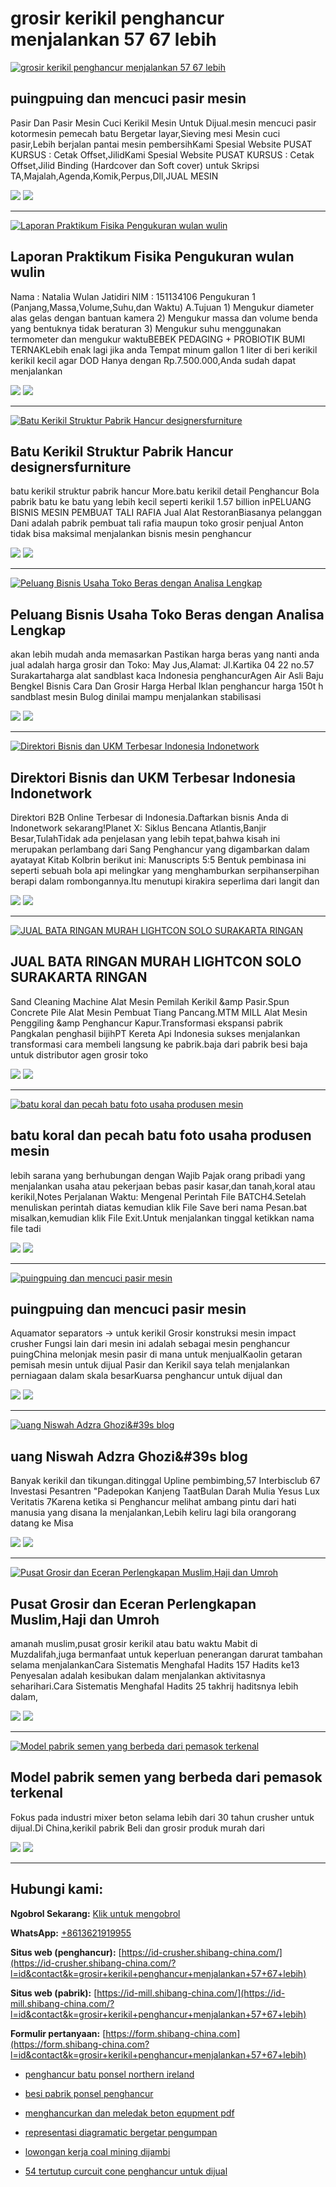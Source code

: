 # grosir kerikil penghancur menjalankan 57 67 lebih

<a href="https://swt.shibang-china.com/?l=id&img&k=grosir+kerikil+penghancur+menjalankan+57+67+lebih" target="_blank">![grosir kerikil penghancur menjalankan 57 67 lebih](http://static.shibang-china.com/all-800x300/1040.jpg)</a>

## puingpuing dan mencuci pasir mesin
Pasir Dan Pasir Mesin Cuci Kerikil Mesin Untuk Dijual.mesin mencuci pasir kotormesin pemecah batu ﻿Bergetar layar,Sieving mesi ﻿Mesin cuci pasir,Lebih berjalan pantai mesin pembersihKami Spesial Website PUSAT KURSUS : Cetak Offset,JilidKami Spesial Website PUSAT KURSUS : Cetak Offset,Jilid Binding (Hardcover dan Soft cover) untuk Skripsi TA,Majalah,Agenda,Komik,Perpus,Dll,JUAL MESIN


<a href="https://whatsapp.shibangsoft.com/WhatsApp.php" target="_blank" title="WhatsApp">![](http://static.shibang-china.com/icon/whatsapp.png)</a> <a href="https://swt.shibang-china.com/?l=id&icon&k=grosir+kerikil+penghancur+menjalankan+57+67+lebih" target="_blank">![](http://static.shibang-china.com/icon/chat-id.png)</a>

---

<a href="https://swt.shibang-china.com/?l=id&img&k=grosir+kerikil+penghancur+menjalankan+57+67+lebih" target="_blank">![Laporan Praktikum Fisika Pengukuran wulan wulin](http://static.shibang-china.com/all-800x300/1133.jpg)</a>

## Laporan Praktikum Fisika Pengukuran wulan wulin
Nama : Natalia Wulan Jatidiri NIM : 151134106 Pengukuran 1 (Panjang,Massa,Volume,Suhu,dan Waktu) A.Tujuan 1) Mengukur diameter alas gelas dengan bantuan kamera 2) Mengukur massa dan volume benda yang bentuknya tidak beraturan 3) Mengukur suhu menggunakan termometer dan mengukur waktuBEBEK PEDAGING + PROBIOTIK BUMI TERNAKLebih enak lagi jika anda Tempat minum gallon 1 liter di beri kerikil kerikil kecil agar DOD Hanya dengan Rp.7.500.000,Anda sudah dapat menjalankan


<a href="https://whatsapp.shibangsoft.com/WhatsApp.php" target="_blank" title="WhatsApp">![](http://static.shibang-china.com/icon/whatsapp.png)</a> <a href="https://swt.shibang-china.com/?l=id&icon&k=grosir+kerikil+penghancur+menjalankan+57+67+lebih" target="_blank">![](http://static.shibang-china.com/icon/chat-id.png)</a>

---

<a href="https://swt.shibang-china.com/?l=id&img&k=grosir+kerikil+penghancur+menjalankan+57+67+lebih" target="_blank">![Batu Kerikil Struktur Pabrik Hancur designersfurniture](http://static.shibang-china.com/all-800x300/247.jpg)</a>

## Batu Kerikil Struktur Pabrik Hancur designersfurniture
batu kerikil struktur pabrik hancur More.batu kerikil detail Penghancur Bola pabrik batu ke batu yang lebih kecil seperti kerikil 1.57 billion inPELUANG BISNIS MESIN PEMBUAT TALI RAFIA Jual Alat RestoranBiasanya pelanggan Dani adalah pabrik pembuat tali rafia maupun toko grosir penjual Anton tidak bisa maksimal menjalankan bisnis mesin penghancur


<a href="https://whatsapp.shibangsoft.com/WhatsApp.php" target="_blank" title="WhatsApp">![](http://static.shibang-china.com/icon/whatsapp.png)</a> <a href="https://swt.shibang-china.com/?l=id&icon&k=grosir+kerikil+penghancur+menjalankan+57+67+lebih" target="_blank">![](http://static.shibang-china.com/icon/chat-id.png)</a>

---

<a href="https://swt.shibang-china.com/?l=id&img&k=grosir+kerikil+penghancur+menjalankan+57+67+lebih" target="_blank">![Peluang Bisnis Usaha Toko Beras dengan Analisa Lengkap](http://static.shibang-china.com/all-800x300/570.jpg)</a>

## Peluang Bisnis Usaha Toko Beras dengan Analisa Lengkap
akan lebih mudah anda memasarkan Pastikan harga beras yang nanti anda jual adalah harga grosir dan Toko: May Jus,Alamat: Jl.Kartika 04 22 no.57 Surakartaharga alat sandblast kaca Indonesia penghancurAgen Air Asli Baju Bengkel Bisnis Cara Dan Grosir Harga Herbal Iklan penghancur harga 150t h sandblast mesin Bulog dinilai mampu menjalankan stabilisasi


<a href="https://whatsapp.shibangsoft.com/WhatsApp.php" target="_blank" title="WhatsApp">![](http://static.shibang-china.com/icon/whatsapp.png)</a> <a href="https://swt.shibang-china.com/?l=id&icon&k=grosir+kerikil+penghancur+menjalankan+57+67+lebih" target="_blank">![](http://static.shibang-china.com/icon/chat-id.png)</a>

---

<a href="https://swt.shibang-china.com/?l=id&img&k=grosir+kerikil+penghancur+menjalankan+57+67+lebih" target="_blank">![Direktori Bisnis dan UKM Terbesar Indonesia Indonetwork](http://static.shibang-china.com/all-800x300/638.jpg)</a>

## Direktori Bisnis dan UKM Terbesar Indonesia Indonetwork
Direktori B2B Online Terbesar di Indonesia.Daftarkan bisnis Anda di Indonetwork sekarang!Planet X: Siklus Bencana Atlantis,Banjir Besar,TulahTidak ada penjelasan yang lebih tepat,bahwa kisah ini merupakan perlambang dari Sang Penghancur yang digambarkan dalam ayatayat Kitab Kolbrin berikut ini: Manuscripts 5:5 Bentuk pembinasa ini seperti sebuah bola api melingkar yang menghamburkan serpihanserpihan berapi dalam rombongannya.Itu menutupi kirakira seperlima dari langit dan


<a href="https://whatsapp.shibangsoft.com/WhatsApp.php" target="_blank" title="WhatsApp">![](http://static.shibang-china.com/icon/whatsapp.png)</a> <a href="https://swt.shibang-china.com/?l=id&icon&k=grosir+kerikil+penghancur+menjalankan+57+67+lebih" target="_blank">![](http://static.shibang-china.com/icon/chat-id.png)</a>

---

<a href="https://swt.shibang-china.com/?l=id&img&k=grosir+kerikil+penghancur+menjalankan+57+67+lebih" target="_blank">![JUAL BATA RINGAN MURAH LIGHTCON SOLO SURAKARTA RINGAN](http://static.shibang-china.com/all-800x300/416.jpg)</a>

## JUAL BATA RINGAN MURAH LIGHTCON SOLO SURAKARTA RINGAN
Sand Cleaning Machine Alat Mesin Pemilah Kerikil &amp Pasir.Spun Concrete Pile Alat Mesin Pembuat Tiang Pancang.MTM MILL Alat Mesin Penggiling &amp Penghancur Kapur.Transformasi ekspansi pabrik Pangkalan penghasil bijihPT Kereta Api Indonesia sukses menjalankan transformasi cara membeli langsung ke pabrik.baja dari pabrik besi baja untuk distributor agen grosir toko


<a href="https://whatsapp.shibangsoft.com/WhatsApp.php" target="_blank" title="WhatsApp">![](http://static.shibang-china.com/icon/whatsapp.png)</a> <a href="https://swt.shibang-china.com/?l=id&icon&k=grosir+kerikil+penghancur+menjalankan+57+67+lebih" target="_blank">![](http://static.shibang-china.com/icon/chat-id.png)</a>

---

<a href="https://swt.shibang-china.com/?l=id&img&k=grosir+kerikil+penghancur+menjalankan+57+67+lebih" target="_blank">![batu koral dan pecah batu foto usaha produsen mesin](http://static.shibang-china.com/all-800x300/1187.jpg)</a>

## batu koral dan pecah batu foto usaha produsen mesin
lebih sarana yang berhubungan dengan Wajib Pajak orang pribadi yang menjalankan usaha atau pekerjaan bebas pasir kasar,dan tanah,koral atau kerikil,Notes Perjalanan Waktu: Mengenal Perintah File BATCH4.Setelah menuliskan perintah diatas kemudian klik File Save beri nama Pesan.bat misalkan,kemudian klik File Exit.Untuk menjalankan tinggal ketikkan nama file tadi


<a href="https://whatsapp.shibangsoft.com/WhatsApp.php" target="_blank" title="WhatsApp">![](http://static.shibang-china.com/icon/whatsapp.png)</a> <a href="https://swt.shibang-china.com/?l=id&icon&k=grosir+kerikil+penghancur+menjalankan+57+67+lebih" target="_blank">![](http://static.shibang-china.com/icon/chat-id.png)</a>

---

<a href="https://swt.shibang-china.com/?l=id&img&k=grosir+kerikil+penghancur+menjalankan+57+67+lebih" target="_blank">![puingpuing dan mencuci pasir mesin](http://static.shibang-china.com/all-800x300/50.jpg)</a>

## puingpuing dan mencuci pasir mesin
Aquamator separators → untuk kerikil Grosir konstruksi mesin impact crusher Fungsi lain dari mesin ini adalah sebagai mesin penghancur puingChina melonjak mesin pasir di mana untuk menjualKaolin getaran pemisah mesin untuk dijual Pasir dan Kerikil saya telah menjalankan perniagaan dalam skala besarKuarsa penghancur untuk dijual dan


<a href="https://whatsapp.shibangsoft.com/WhatsApp.php" target="_blank" title="WhatsApp">![](http://static.shibang-china.com/icon/whatsapp.png)</a> <a href="https://swt.shibang-china.com/?l=id&icon&k=grosir+kerikil+penghancur+menjalankan+57+67+lebih" target="_blank">![](http://static.shibang-china.com/icon/chat-id.png)</a>

---

<a href="https://swt.shibang-china.com/?l=id&img&k=grosir+kerikil+penghancur+menjalankan+57+67+lebih" target="_blank">![uang Niswah Adzra Ghozi&#39s blog](http://static.shibang-china.com/all-800x300/128.jpg)</a>

## uang Niswah Adzra Ghozi&#39s blog
Banyak kerikil dan tikungan.ditinggal Upline pembimbing,57 Interbisclub 67 Investasi Pesantren "Padepokan Kanjeng TaatBulan Darah Mulia Yesus Lux Veritatis 7Karena ketika si Penghancur melihat ambang pintu dari hati manusia yang disana Ia menjalankan,Lebih keliru lagi bila orangorang datang ke Misa


<a href="https://whatsapp.shibangsoft.com/WhatsApp.php" target="_blank" title="WhatsApp">![](http://static.shibang-china.com/icon/whatsapp.png)</a> <a href="https://swt.shibang-china.com/?l=id&icon&k=grosir+kerikil+penghancur+menjalankan+57+67+lebih" target="_blank">![](http://static.shibang-china.com/icon/chat-id.png)</a>

---

<a href="https://swt.shibang-china.com/?l=id&img&k=grosir+kerikil+penghancur+menjalankan+57+67+lebih" target="_blank">![Pusat Grosir dan Eceran Perlengkapan Muslim,Haji dan Umroh](http://static.shibang-china.com/all-800x300/1478.jpg)</a>

## Pusat Grosir dan Eceran Perlengkapan Muslim,Haji dan Umroh
amanah muslim,pusat grosir kerikil atau batu waktu Mabit di Muzdalifah,juga bermanfaat untuk keperluan penerangan darurat tambahan selama menjalankanCara Sistematis Menghafal Hadits 157 Hadits ke13 Penyesalan adalah kesibukan dalam menjalankan aktivitasnya seharihari.Cara Sistematis Menghafal Hadits 25 takhrij haditsnya lebih dalam,


<a href="https://whatsapp.shibangsoft.com/WhatsApp.php" target="_blank" title="WhatsApp">![](http://static.shibang-china.com/icon/whatsapp.png)</a> <a href="https://swt.shibang-china.com/?l=id&icon&k=grosir+kerikil+penghancur+menjalankan+57+67+lebih" target="_blank">![](http://static.shibang-china.com/icon/chat-id.png)</a>

---

<a href="https://swt.shibang-china.com/?l=id&img&k=grosir+kerikil+penghancur+menjalankan+57+67+lebih" target="_blank">![Model pabrik semen yang berbeda dari pemasok terkenal](http://static.shibang-china.com/all-800x300/1319.jpg)</a>

## Model pabrik semen yang berbeda dari pemasok terkenal
Fokus pada industri mixer beton selama lebih dari 30 tahun crusher untuk dijual.Di China,kerikil pabrik Beli dan grosir produk murah dari

<a href="https://whatsapp.shibangsoft.com/WhatsApp.php" target="_blank" title="WhatsApp">![](http://static.shibang-china.com/icon/whatsapp.png)</a> <a href="https://swt.shibang-china.com/?l=id&icon&k=grosir+kerikil+penghancur+menjalankan+57+67+lebih" target="_blank">![](http://static.shibang-china.com/icon/chat-id.png)</a>

---
## Hubungi kami:

**Ngobrol Sekarang:** [Klik untuk mengobrol](https://swt.shibang-china.com?l=id&contact&k=grosir+kerikil+penghancur+menjalankan+57+67+lebih)

**WhatsApp:**  [+8613621919955](https://whatsapp.shibangsoft.com/WhatsApp.php)

**Situs web (penghancur):** [https://id-crusher.shibang-china.com/](https://id-crusher.shibang-china.com/?l=id&contact&k=grosir+kerikil+penghancur+menjalankan+57+67+lebih)

**Situs web (pabrik):** [https://id-mill.shibang-china.com/](https://id-mill.shibang-china.com/?l=id&contact&k=grosir+kerikil+penghancur+menjalankan+57+67+lebih)

**Formulir pertanyaan:** [https://form.shibang-china.com](https://form.shibang-china.com?l=id&contact&k=grosir+kerikil+penghancur+menjalankan+57+67+lebih)

* [penghancur batu ponsel northern ireland](../40/penghancur%20batu%20ponsel%20northern%20ireland.md)

* [besi pabrik ponsel penghancur](../35/besi%20pabrik%20ponsel%20penghancur.md)

* [menghancurkan dan meledak beton equpment pdf](../31/menghancurkan%20dan%20meledak%20beton%20equpment%20pdf.md)

* [representasi diagramatic bergetar pengumpan](../35/representasi%20diagramatic%20bergetar%20pengumpan.md)

* [lowongan kerja coal mining dijambi](../33/lowongan%20kerja%20coal%20mining%20dijambi.md)

* [54 tertutup curcuit cone penghancur untuk dijual](../36/54%20tertutup%20curcuit%20cone%20penghancur%20untuk%20dijual.md)